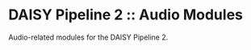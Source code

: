 DAISY Pipeline 2 :: Audio Modules
=================================

Audio-related modules for the DAISY Pipeline 2.
